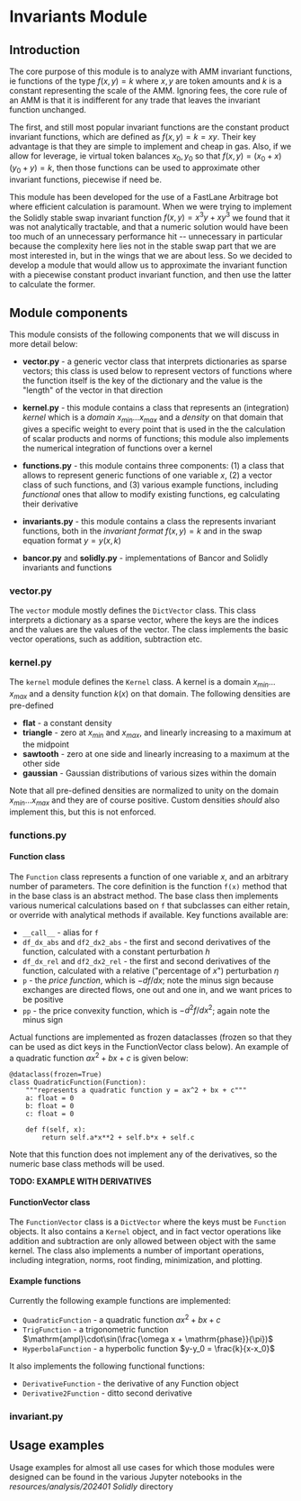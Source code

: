 # Invariants Module

## Introduction

The core purpose of this module is to analyze with AMM invariant functions, ie functions of the type $f(x,y) = k$ where $x,y$ are token amounts and $k$ is a constant representing the scale of the AMM. Ignoring fees, the core rule of an AMM is that it is indifferent for any trade that leaves the invariant function unchanged.

The first, and still most popular invariant functions are the constant product invariant functions, which are defined as $f(x,y) = k = xy$. Their key advantage is that they are simple to implement and cheap in gas. Also, if we allow for leverage, ie virtual token balances $x_0, y_0$ so that $f(x,y) = (x_0+x)(y_0+y) = k$, then those functions can be used to approximate other invariant functions, piecewise if need be.

This module has been developed for the use of a FastLane Arbitrage bot where efficient calculation is paramount. When we were trying to implement the Solidly stable swap invariant function $f(x,y) = x^3y + xy^3$ we found that it was not analytically tractable, and that a numeric solution would have been too much of an unnecessary performance hit -- unnecessary in particular because the complexity here lies not in the stable swap part that we are most interested in, but in the wings that we are about less. So we decided to develop a module that would allow us to approximate the invariant function with a piecewise constant product invariant function, and then use the latter to calculate the former.


## Module components

This module consists of the following components that we will discuss in more detail below:

- **vector.py** - a generic vector class that interprets dictionaries as sparse vectors; this class is used below to represent vectors of functions where the function itself is the key of the dictionary and the value is the "length" of the vector in that direction

- **kernel.py** - this module contains a class that represents an (integration) _kernel_ which is a _domain_ $x_{min}\ldots x_{max}$ and a _density_ on that domain that gives a specific weight to every point that is used in the the calculation of scalar products and norms of functions; this module also implements the numerical integration of functions over a kernel

- **functions.py** - this module contains three components: (1) a class that allows to represent generic functions of one variable $x$, (2) a vector class of such functions, and (3) various example functions, including _functional_ ones that allow to modify existing functions, eg calculating their derivative

- **invariants.py** - this module contains a class the represents invariant functions, both in the _invariant format_ $f(x,y) = k$ and in the swap equation format $y = y(x,k)$

- **bancor.py** and **solidly.py** - implementations of Bancor and Solidly invariants and functions

### vector.py 

The `vector` module mostly defines the `DictVector` class. This class interprets a dictionary as a sparse vector, where the keys are the indices and the values are the values of the vector. The class implements the basic vector operations, such as addition, subtraction etc.

### kernel.py

The `kernel` module defines the `Kernel` class. A kernel is a domain $x_{min}\ldots x_{max}$ and a density function $k(x)$ on that domain. The following densities are pre-defined

- **flat** - a constant density
- **triangle** - zero at $x_{min}$ and $x_{max}$, and linearly increasing to a maximum at the midpoint
- **sawtooth** - zero at one side and linearly increasing to a maximum at the other side
- **gaussian** - Gaussian distributions of various sizes within the domain

Note that all pre-defined densities are normalized to unity on the domain $x_{min}\ldots x_{max}$ and they are of course positive. Custom densities _should_ also implement this, but this is not enforced.

### functions.py

#### Function class

The `Function` class represents a function of one variable $x$, and an arbitrary number of parameters. The core definition is the function `f(x)` method that in the base class is an abstract method. The base class then implements various numerical calculations based on `f` that subclasses can either retain, or override with analytical methods if available. Key functions available are:

- `__call__` - alias for `f`
- `df_dx_abs` and `df2_dx2_abs` - the first and second derivatives of the function, calculated with a constant perturbation $h$
- `df_dx_rel` and `df2_dx2_rel` - the first and second derivatives of the function, calculated with a relative ("percentage of $x$") perturbation $\eta$
- `p` - the _price function_, which is $-df/dx$; note the minus sign because exchanges are directed flows, one out and one in, and we want prices to be positive
- `pp` - the price convexity function, which is $-d^2f/dx^2$; again note the minus sign

Actual functions are implemented as frozen dataclasses (frozen so that they can be used as dict keys in the FunctionVector class below). An example of a quadratic function $ax^2 + bx + c$ is given below:

    @dataclass(frozen=True)
    class QuadraticFunction(Function):
        """represents a quadratic function y = ax^2 + bx + c"""
        a: float = 0
        b: float = 0
        c: float = 0
        
        def f(self, x):
            return self.a*x**2 + self.b*x + self.c

Note that this function does not implement any of the derivatives, so the numeric base class methods will be used.

**TODO: EXAMPLE WITH DERIVATIVES**

#### FunctionVector class

The `FunctionVector` class is a `DictVector` where the keys must be `Function` objects. It also contains a `Kernel` object, and in fact vector operations like addition and subtraction are only allowed between object with the same kernel. The class also implements a number of important operations, including integration, norms, root finding, minimization, and plotting.

#### Example functions

Currently the following example functions are implemented:

- `QuadraticFunction` - a quadratic function $ax^2 + bx + c$
- `TrigFunction` - a trigonometric function $\mathrm{ampl}\cdot\sin(\frac{\omega x + \mathrm{phase}}{\pi})$
- `HyperbolaFunction` - a hyperbolic function $y-y_0 = \frac{k}{x-x_0}$

It also implements the following functional functions:

- `DerivativeFunction` - the derivative of any Function object
- `Derivative2Function` - ditto second derivative

### invariant.py

## Usage examples

Usage examples for almost all use cases for which those modules were designed can be found in the various Jupyter notebooks in the _resources/analysis/202401 Solidly_ directory